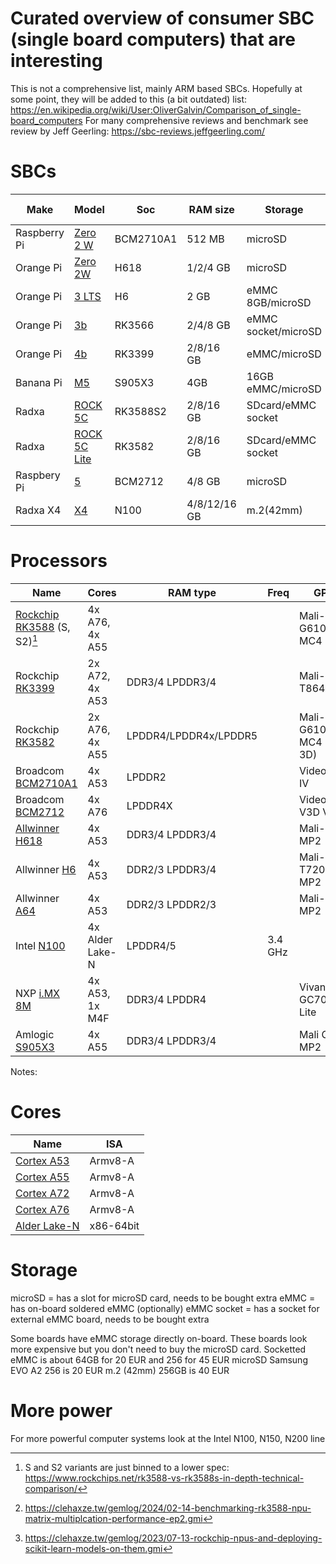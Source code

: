 # Curated overview of consumer SBC (single board computers) that are interesting

This is not a comprehensive list, mainly ARM based SBCs. Hopefully at some point, they will be added to this (a bit outdated) list: https://en.wikipedia.org/wiki/User:OliverGalvin/Comparison_of_single-board_computers
For many comprehensive reviews and benchmark see review by Jeff Geerling: https://sbc-reviews.jeffgeerling.com/

# SBCs
| Make | Model | Soc | RAM size | Storage | Notes | Review | Price (per RAM version) |
| --- | --- | --- | --- | --- | --- | --- | --- |
| Raspberry Pi | [Zero 2 W](https://www.raspberrypi.com/products/raspberry-pi-zero-2-w/) | BCM2710A1 | 512 MB | microSD | | [by Jeff Geerling](https://github.com/geerlingguy/sbc-reviews/issues/43) | 24 EUR |
| Orange Pi | [Zero 2W](http://www.orangepi.org/html/hardWare/computerAndMicrocontrollers/details/Orange-Pi-Zero-2W.html) | H618 | 1/2/4 GB | microSD | | [by Jeff Geerling](https://www.jeffgeerling.com/blog/2021/look-inside-raspberry-pi-zero-2-w-and-rp3a0-au) | 32/45/. Eur |
| Orange Pi | [3 LTS](http://www.orangepi.org/orangepiwiki/index.php/Orange_Pi_3_LTS) | H6 | 2 GB | eMMC 8GB/microSD | | | 61 EUR |
| Orange Pi | [3b](http://www.orangepi.org/html/hardWare/computerAndMicrocontrollers/details/Orange-Pi-3B.html) | RK3566 | 2/4/8 GB | eMMC socket/microSD | | | 51/___/___ GB |
| Orange Pi | [4b](http://www.orangepi.org/html/hardWare/computerAndMicrocontrollers/details/orange-pi-4B.html) | RK3399 | 2/8/16 GB | eMMC/microSD | | | |
| Banana Pi | [M5](https://wiki.banana-pi.org/Banana_Pi_BPI-M5) | S905X3 | 4GB | 16GB eMMC/microSD | Not available | | |
| Radxa | [ROCK 5C](https://radxa.com/products/rock5/5c/) | RK3588S2 | 2/8/16 GB | SDcard/eMMC socket | NPU | [by Jeff Geerling](https://github.com/geerlingguy/sbc-reviews/issues/41) | 89/102/136 EUR |
| Radxa | [ROCK 5C Lite](https://radxa.com/products/rock5/5c/) | RK3582 | 2/8/16 GB | SDcard/eMMC socket | | | 85/___/___ EUR |
| Raspbery Pi | [5](https://www.raspberrypi.com/products/raspberry-pi-5/) | BCM2712 | 4/8 GB | microSD | | [by Jeff Geerling](https://github.com/geerlingguy/sbc-reviews/issues/21) | ___/80 EUR |
| Radxa X4 | [X4](https://radxa.com/products/x/x4/) | N100 | 4/8/12/16 GB | m.2(42mm) | | [by Jeff Geerling](https://www.jeffgeerling.com/blog/2024/radxa-x4-sbc-unites-intel-n100-and-raspberry-pi-rp2040) | 70/93/114/130 EUR |


# Processors

| Name | Cores | RAM type | Freq | GPU | Notes |
| --- | --- | --- | --- | --- | --- |
| [Rockchip](https://en.wikipedia.org/wiki/List_of_Rockchip_products) [RK3588](https://www.rockchips.net/product/rk3588/) (S, S2)[^2] | 4x A76, 4x A55 |  |  | Mali-G610 MC4 | 3x core NPU[^1] [^3] |
| Rockchip [RK3399](https://opensource.rock-chips.com/wiki_RK3399) |2x A72, 4x A53 | DDR3/4 LPDDR3/4 | | Mali-T864 |  |
| Rockchip [RK3582](https://www.cnx-software.com/2024/03/25/rockchip-rk3582-is-a-cost-down-version-of-rk3588s-with-two-cortex-a76-cores-four-cortex-a55-cores-no-gpu/) | 2x A76, 4x A55 | LPDDR4/LPDDR4x/LPDDR5 | | Mali-G610 MC4 (no 3D) | |
| Broadcom [BCM2710A1](https://datasheets.raspberrypi.com/rpizero2/raspberry-pi-zero-2-w-product-brief.pdf) | 4x A53 | LPDDR2 | | VideoCore IV |  |
| Broadcom [BCM2712](https://www.notebookcheck.net/Broadcom-BCM2712-Processor-Benchmarks-and-Specs.873280.0.html) | 4x A76 | LPDDR4X | | VideoCore V3D VII | | 
| [Allwinner](https://linux-sunxi.org/Allwinner_SoC_Family) [H618](https://linux-sunxi.org/H618) | 4x A53 | DDR3/4 LPDDR3/4 | | Mali-G31 MP2| |
| Allwinner [H6](https://linux-sunxi.org/H6) | 4x A53 | DDR2/3 LPDDR3/4 | | Mali-T720 MP2 | |
| Allwinner [A64](https://www.cnx-software.com/2015/11/10/allwinner-a64-datasheet-and-user-manual-released/) | 4x A53 | DDR2/3 LPDDR2/3 | | Mali-400 MP2 | Outdated |
| Intel [N100](https://www.intel.com/content/www/us/en/products/sku/231803/intel-processor-n100-6m-cache-up-to-3-40-ghz/specifications.html) | 4x Alder Lake-N | LPDDR4/5 | 3.4 GHz |  | x86-64bit |
| NXP [i.MX 8M](https://www.nxp.com/products/i.MX8M) | 4x A53, 1x M4F| DDR3/4 LPDDR4 | | Vivante GC7000-Lite | |
| Amlogic [S905X3](https://www.cnx-software.com/2019/04/12/amlogic-s905x3-specifications-block-diagram/) | 4x A55 | DDR3/4 LPDDR3/4 | | Mali G31 MP2  | |
Notes:
[^1]: https://clehaxze.tw/gemlog/2024/02-14-benchmarking-rk3588-npu-matrix-multiplcation-performance-ep2.gmi
[^2]: S and S2 variants are just binned to a lower spec: https://www.rockchips.net/rk3588-vs-rk3588s-in-depth-technical-comparison/
[^3]: https://clehaxze.tw/gemlog/2023/07-13-rockchip-npus-and-deploying-scikit-learn-models-on-them.gmi



# Cores

| Name | ISA |
| --- | --- |
| [Cortex A53](https://developer.arm.com/Processors/Cortex-A53) | Armv8-A |
| [Cortex A55](https://developer.arm.com/Processors/Cortex-A55) | Armv8-A |
| [Cortex A72](https://developer.arm.com/Processors/Cortex-A72) | Armv8-A |
| [Cortex A76](https://developer.arm.com/Processors/Cortex-A76) | Armv8-A |
| [Alder Lake-N](https://en.wikipedia.org/wiki/Alder_Lake#Alder_Lake-N) | x86-64bit |


# Storage
microSD = has a slot for microSD card, needs to be bought extra
eMMC = has on-board soldered eMMC (optionally)
eMMC socket = has a socket for external eMMC board, needs to be bought extra

Some boards have eMMC storage directly on-board. These boards look more expensive but you don't need to buy the microSD card.
Socketted eMMC is about 64GB for 20 EUR and 256 for 45 EUR
microSD Samsung EVO A2 256 is 20 EUR
m.2 (42mm) 256GB is 40 EUR

# More power
For more powerful computer systems look at the Intel N100, N150, N200 line
